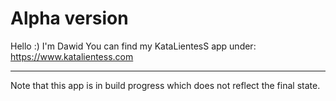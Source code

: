 # Alpha version
Hello :)
I'm Dawid You can find my KataLientesS app under: https://www.katalientess.com
<hr>
Note that this app is in build progress which does not reflect the final state.
